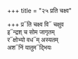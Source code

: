 +++
title = "२५ प्रति चक्ष्व"

+++
प्र᳓ति चक्ष्व वि᳓ चक्षुव  
इ᳓न्द्रश् च सोम जागृतम्  
र᳓क्षोभ्यो वध᳓म् अस्यतम्  
अश᳓निं यातुम᳓द्भियः